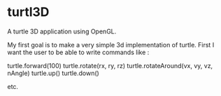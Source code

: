 # turtl3D
A turtle 3D application using OpenGL.

My first goal is to make a very simple 3d implementation of turtle. First I want the user to be able to write commands like :

turtle.forward(100)
turtle.rotate(rx, ry, rz)
turtle.rotateAround(vx, vy, vz, nAngle)
turtle.up()
turtle.down()

etc.

